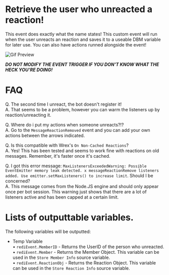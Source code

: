 # Retrieve the user who unreacted a reaction!

This event does exactly what the name states! This custom event will run when the user unreacts an reaction and saves it to a useable DBM variable for later use. You can also have actions runned alongside the event!  

![Gif Preview](https://thumbs.gfycat.com/TotalObedientLeafcutterant-size_restricted.gif)

_**DO NOT MODIFY THE EVENT TRIGGER IF YOU DON'T KNOW WHAT THE HECK YOU'RE DOING!**_  

# FAQ

Q. The second time I unreact, the bot doesn't register it!  
A. That seems to be a problem, however you can warm the listeners up by reaction/unreacting it.  

Q. Where do i put my actions when someone unreacts?!?  
A. Go to the `MessageReactionRemoved` event and you can add your own actions between the arrows indicated.  

Q. Is this compatible with Wrex's `On Non-Cached Reactions`?  
A. Yes! This has been tested and seems to work fine with reactions on old messages. Remember, it's faster once it's cached.  

Q. I got this error message: `MaxListenersExceededWarning: Possible EventEmitter memory leak detected. x messageReactionRemove listeners added. Use emitter.setMaxListeners() to increase limit`. Should I be concerned?  
A. This message comes from the Node.JS engine and should only appear once per bot session. This warning just shows that there are a lot of listeners active and has been capped at a certain limit.  

# Lists of outputtable variables.

The following variables will be outputted:

 - Temp Variable  
	• `rediEvent.MemberID` 		- Returns the UserID of the person who unreacted.  
	• `rediEvent.Member` 		- Returns the Member Object. This variable can be used in the `Store Member Info` source variable.  
	• `rediEvent.ReactionObj`	- Returns the Reaction Object. This variable can be used in the `Store Reaction Info` source variable.
